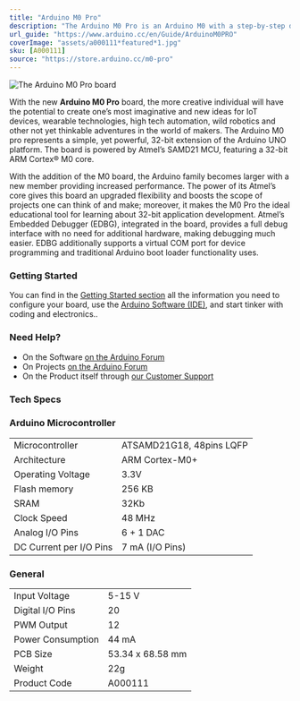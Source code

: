 ```yaml
---
title: "Arduino M0 Pro"
description: "The Arduino M0 Pro is an Arduino M0 with a step-by-step debugger"
url_guide: "https://www.arduino.cc/en/Guide/ArduinoM0PRO"
coverImage: "assets/a000111*featured*1.jpg"
sku: [A000111]
source: "https://store.arduino.cc/m0-pro"
---
```


![The Arduino M0 Pro board](./assets/a000111*front*1.jpg)

With the new **Arduino M0 Pro** board, the more creative individual will have the potential to create one’s most imaginative and new ideas for IoT devices, wearable technologies, high tech automation, wild robotics and other not yet thinkable adventures in the world of makers. The Arduino M0 pro represents a simple, yet powerful, 32-bit extension of the Arduino UNO platform. The board is powered by Atmel’s SAMD21 MCU, featuring a 32-bit ARM Cortex® M0 core.

With the addition of the M0 board, the Arduino family becomes larger with a new member providing increased performance. The power of its Atmel’s core gives this board an upgraded flexibility and boosts the scope of projects one can think of and make; moreover, it makes the M0 Pro the ideal educational tool for learning about 32-bit application development. Atmel’s Embedded Debugger (EDBG), integrated in the board, provides a full debug interface with no need for additional hardware, making debugging much easier. EDBG additionally supports a virtual COM port for device programming and traditional Arduino boot loader functionality uses.

### Getting Started

You can find in the [Getting Started section](https://www.arduino.cc/en/Guide/HomePage) all the information you need to configure your board, use the [Arduino Software (IDE)](https://www.arduino.cc/en/Main/Software), and start tinker with coding and electronics..

### Need Help?

* On the Software [on the Arduino Forum](https://forum.arduino.cc/index.php?board=63.0)
* On Projects [on the Arduino Forum](https://forum.arduino.cc/index.php?board=3.0)
* On the Product itself through [our Customer Support](https://support.arduino.cc/hc)

### Tech Specs

### Arduino Microcontroller

|                         |                          |
| ----------------------- | ------------------------ |
| Microcontroller         | ATSAMD21G18, 48pins LQFP |
| Architecture            | ARM Cortex-M0+           |
| Operating Voltage       | 3.3V                     |
| Flash memory            | 256 KB                   |
| SRAM                    | 32Kb                     |
| Clock Speed             | 48 MHz                   |
| Analog I/O Pins         | 6 + 1 DAC                |
| DC Current per I/O Pins | 7 mA (I/O Pins)          |

### General

|                   |                  |
| ----------------- | ---------------- |
| Input Voltage     | 5-15 V           |
| Digital I/O Pins  | 20               |
| PWM Output        | 12               |
| Power Consumption | 44 mA            |
| PCB Size          | 53.34 x 68.58 mm |
| Weight            | 22g              |
| Product Code      | A000111          |